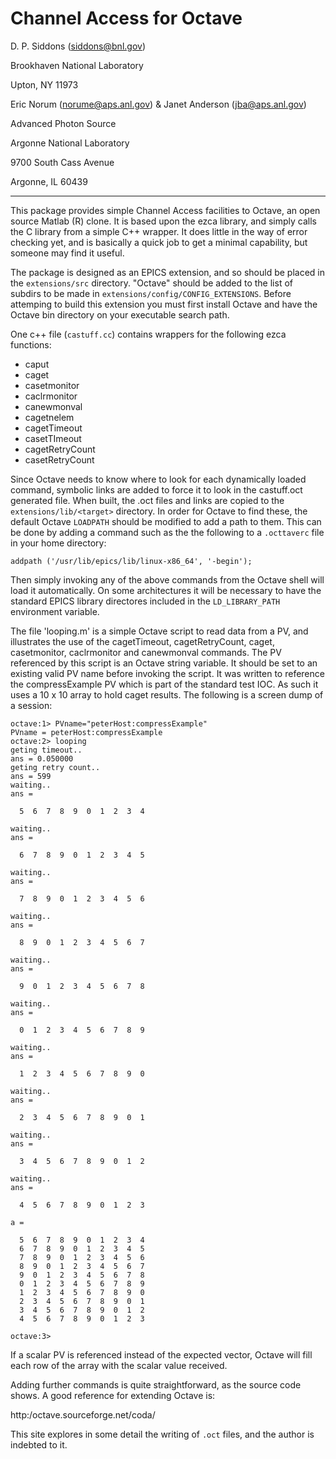 # Channel Access for Octave


D. P. Siddons (siddons@bnl.gov)

Brookhaven National Laboratory

Upton, NY 11973

Eric Norum (norume@aps.anl.gov) & Janet Anderson (jba@aps.anl.gov)

Advanced Photon Source

Argonne National Laboratory

9700 South Cass Avenue

Argonne, IL 60439
 
*************************

This package provides simple Channel Access facilities to Octave, an open source Matlab (R) clone. It is based upon the ezca library, and simply calls the C library from a simple C++ wrapper. It does little in the way of error checking yet, and is basically a quick job to get a minimal capability, but someone may find it useful. 

The package is designed as an EPICS extension, and so should be placed in the `extensions/src` directory. "Octave" should be added to the list of subdirs to be made in `extensions/config/CONFIG_EXTENSIONS`.  Before attemping to build this extension you must first install Octave and have the Octave bin directory on your executable search path.

One c++ file (`castuff.cc`) contains wrappers for the following ezca functions:

- caput
- caget
- casetmonitor
- caclrmonitor
- canewmonval
- cagetnelem
- cagetTimeout
- casetTImeout
- cagetRetryCount
- casetRetryCount

Since Octave needs to know where to look for each dynamically loaded command, symbolic links are added to force it to look in the castuff.oct generated file. When built, the .oct files and links are copied to the `extensions/lib/<target>` directory. In order for Octave to find these, the default Octave `LOADPATH` should be modified to add a path to them. This can be done by adding a command such as the the following to a `.octtaverc` file in your home directory:

```
addpath ('/usr/lib/epics/lib/linux-x86_64', '-begin');
```

Then simply invoking any of the above commands from the Octave shell will load it automatically. On some architectures it will be necessary to have the standard EPICS library directores included in the `LD_LIBRARY_PATH` environment variable.

The file 'looping.m' is a simple Octave script to read data from a PV, and illustrates the use of the cagetTimeout, cagetRetryCount, caget, casetmonitor, caclrmonitor and canewmonval commands. The PV referenced by this script is an Octave string variable. It should be set to an existing valid PV name before invoking the script. It was written to reference the compressExample PV which is part of the standard test IOC. As such it uses a 10 x 10 array to hold caget results. The following is a screen dump of a session:

```
octave:1> PVname="peterHost:compressExample"
PVname = peterHost:compressExample
octave:2> looping
geting timeout..
ans = 0.050000
geting retry count..
ans = 599
waiting..
ans =

  5  6  7  8  9  0  1  2  3  4

waiting..
ans =

  6  7  8  9  0  1  2  3  4  5

waiting..
ans =

  7  8  9  0  1  2  3  4  5  6

waiting..
ans =

  8  9  0  1  2  3  4  5  6  7

waiting..
ans =

  9  0  1  2  3  4  5  6  7  8

waiting..
ans =

  0  1  2  3  4  5  6  7  8  9

waiting..
ans =

  1  2  3  4  5  6  7  8  9  0

waiting..
ans =

  2  3  4  5  6  7  8  9  0  1

waiting..
ans =

  3  4  5  6  7  8  9  0  1  2

waiting..
ans =

  4  5  6  7  8  9  0  1  2  3

a =

  5  6  7  8  9  0  1  2  3  4
  6  7  8  9  0  1  2  3  4  5
  7  8  9  0  1  2  3  4  5  6
  8  9  0  1  2  3  4  5  6  7
  9  0  1  2  3  4  5  6  7  8
  0  1  2  3  4  5  6  7  8  9
  1  2  3  4  5  6  7  8  9  0
  2  3  4  5  6  7  8  9  0  1
  3  4  5  6  7  8  9  0  1  2
  4  5  6  7  8  9  0  1  2  3

octave:3>    
```

If a scalar PV is referenced instead of the expected vector, Octave will fill each row of the array with the scalar value received.

Adding further commands is quite straightforward, as the source code shows. A good reference for extending Octave is:

http:/octave.sourceforge.net/coda/

This site explores in some detail the writing of `.oct` files, and the author is indebted to it.  
